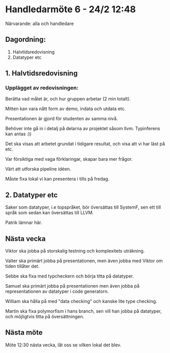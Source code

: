 # Handledarmöte 6 - 24/2 12:48

Närvarande: alla och handledare

## Dagordning:
1. Halvtidsredovisning
2. Datatyper etc

## 1. Halvtidsredovisning
### Upplägget av redovisningen: 
Berätta vad målet är, och hur gruppen arbetar (2 min totalt).

Mitten kan vara nått form av demo, indata och utdata etc.

Presentationen är gjord för studenten av samma nivå.

Behöver inte gå in i detalj på delarna av projektet såsom llvm.
Typinferens kan antas :))

Det ska visas att arbetet grundat i tidigare resultat,
och visa att vi har läst på etc.

Var försiktiga med vaga förklaringar, skapar bara mer frågor.

Värt att utforska pipeline idéen.

Måste fixa lokal vi kan presentera i tills på fredag.

## 2. Datatyper etc
Saker som datatyper, i.e topspråket, bör översättas till SystemF, sen ett
till språk som sedan kan översättas till LLVM.

Patrik lämnar här.

## Nästa vecka
Viktor ska jobba på storskalig testning och komplexitets uträkning.

Valter ska primärt jobba på presentationen, men även jobba med Viktor om tiden tillåter det.

Sebbe ska fixa med typcheckern och börja titta på datatyper.

Samuel ska primärt jobba på presentationen men även jobba på representationen av datatyper i code generatorn.

William ska hålla på med "data checking" och kanske lite type checking.

Martin ska fixa polymorfism i hans branch, sen vill han jobba på datatyper,
och möjligtvis titta på översättningen.

## Nästa möte
Möte 12:30 nästa vecka, låt oss se vilken lokal det blev.